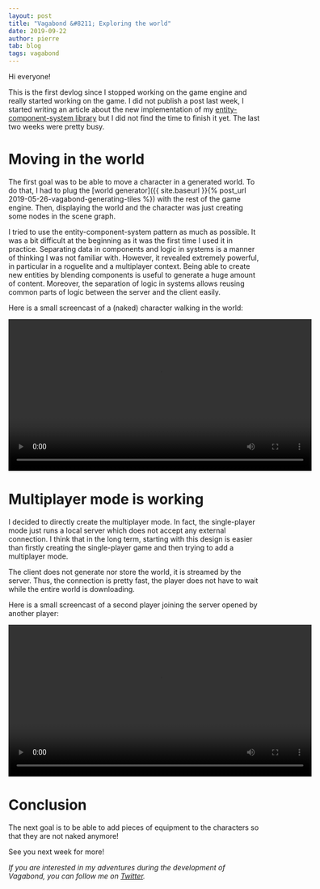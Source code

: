 ```yaml
---
layout: post
title: "Vagabond &#8211; Exploring the world"
date: 2019-09-22
author: pierre
tab: blog
tags: vagabond
---
```

Hi everyone!

This is the first devlog since I stopped working on the game engine and really started working on the game. I did not publish a post last week, I started writing an article about the new implementation of my [entity-component-system library](https://github.com/pvigier/ecs) but I did not find the time to finish it yet. The last two weeks were pretty busy.

<!--more-->

# Moving in the world

The first goal was to be able to move a character in a generated world. To do that, I had to plug the [world generator]({{ site.baseurl }}{% post_url 2019-05-26-vagabond-generating-tiles %}) with the rest of the game engine. Then, displaying the world and the character was just creating some nodes in the scene graph.

I tried to use the entity-component-system pattern as much as possible. It was a bit difficult at the beginning as it was the first time I used it in practice. Separating data in components and logic in systems is a manner of thinking I was not familiar with. However, it revealed extremely powerful, in particular in a roguelite and a multiplayer context. Being able to create new entities by blending components is useful to generate a huge amount of content. Moreover, the separation of logic in systems allows reusing common parts of logic between the server and the client easily.

Here is a small screencast of a (naked) character walking in the world:

<video controls width="600">
    <source src="/media/video/vagabond-exploring-the-world/walking.mp4" type="video/mp4">
    Sorry, your browser doesn't support embedded videos.
</video>

# Multiplayer mode is working

I decided to directly create the multiplayer mode. In fact, the single-player mode just runs a local server which does not accept any external connection. I think that in the long term, starting with this design is easier than firstly creating the single-player game and then trying to add a multiplayer mode.

The client does not generate nor store the world, it is streamed by the server. Thus, the connection is pretty fast, the player does not have to wait while the entire world is downloading.

Here is a small screencast of a second player joining the server opened by another player:

<video controls width="600">
    <source src="/media/video/vagabond-exploring-the-world/multiplayer.mp4" type="video/mp4">
    Sorry, your browser doesn't support embedded videos.
</video>

# Conclusion

The next goal is to be able to add pieces of equipment to the characters so that they are not naked anymore!

See you next week for more!

*If you are interested in my adventures during the development of Vagabond, you can follow me on [Twitter](https://twitter.com/PierreVigier).*